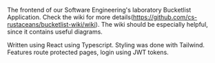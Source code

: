 The frontend of our Software Engineering's laboratory Bucketlist Application.
Check the wiki for more details(https://github.com/cs-rustaceans/bucketlist-wiki/wiki).
The wiki should be especially helpful, since it contains useful diagrams.

Written using React using Typescript. Styling was done with Tailwind.
Features route protected pages, login using JWT tokens.
